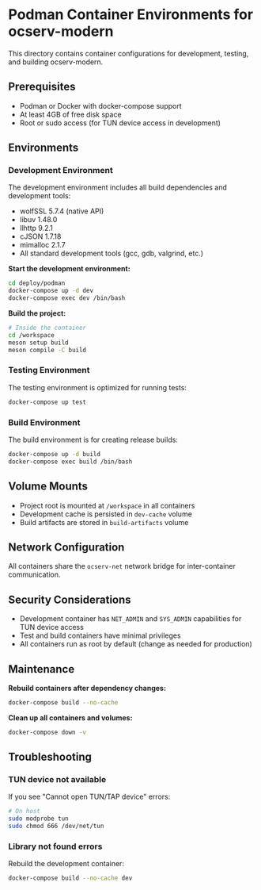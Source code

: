 # Podman Container Environments for ocserv-modern

This directory contains container configurations for development, testing, and building ocserv-modern.

## Prerequisites

- Podman or Docker with docker-compose support
- At least 4GB of free disk space
- Root or sudo access (for TUN device access in development)

## Environments

### Development Environment

The development environment includes all build dependencies and development tools:

- wolfSSL 5.7.4 (native API)
- libuv 1.48.0
- llhttp 9.2.1
- cJSON 1.7.18
- mimalloc 2.1.7
- All standard development tools (gcc, gdb, valgrind, etc.)

**Start the development environment:**

```bash
cd deploy/podman
docker-compose up -d dev
docker-compose exec dev /bin/bash
```

**Build the project:**

```bash
# Inside the container
cd /workspace
meson setup build
meson compile -C build
```

### Testing Environment

The testing environment is optimized for running tests:

```bash
docker-compose up test
```

### Build Environment

The build environment is for creating release builds:

```bash
docker-compose up -d build
docker-compose exec build /bin/bash
```

## Volume Mounts

- Project root is mounted at `/workspace` in all containers
- Development cache is persisted in `dev-cache` volume
- Build artifacts are stored in `build-artifacts` volume

## Network Configuration

All containers share the `ocserv-net` network bridge for inter-container communication.

## Security Considerations

- Development container has `NET_ADMIN` and `SYS_ADMIN` capabilities for TUN device access
- Test and build containers have minimal privileges
- All containers run as root by default (change as needed for production)

## Maintenance

**Rebuild containers after dependency changes:**

```bash
docker-compose build --no-cache
```

**Clean up all containers and volumes:**

```bash
docker-compose down -v
```

## Troubleshooting

### TUN device not available

If you see "Cannot open TUN/TAP device" errors:

```bash
# On host
sudo modprobe tun
sudo chmod 666 /dev/net/tun
```

### Library not found errors

Rebuild the development container:

```bash
docker-compose build --no-cache dev
```
